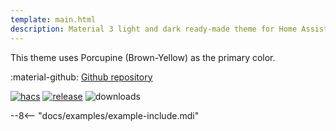 ```yaml
---
template: main.html
description: Material 3 light and dark ready-made theme for Home Assistant. Example D03 is based on Porcupine as the primary color. Check the screenshots and theme config!
---
```


This theme uses Porcupine (Brown-Yellow) as the primary color.

:material-github: [Github repository][m3-theme-github-url]

[![hacs][hacs-badge]][hacs-url]
[![release][release-badge]][release-url]
![downloads][downloads-badge]

--8<-- "docs/examples/example-include.mdi"

<!--- References to pictures... -->

[AmoebeLabs Material 3 Theme Example Light]: ../assets/screenshots/m3-example-d03-light.png
[AmoebeLabs Material 3 Theme Example Dark]: ../assets/screenshots/m3-example-d03-dark.png

[AmoebeLabs Material 3 Theme Palettes]: ../assets/screenshots/m3-theme-d03-palettes.png
[AmoebeLabs Material 3 Theme Surfaces]: ../assets/screenshots/m3-theme-d03-surfaces.png
[AmoebeLabs Material 3 Theme Light]: ../assets/screenshots/m3-theme-d03-light.png
[AmoebeLabs Material 3 Theme Dark]: ../assets/screenshots/m3-theme-d03-dark.png

<!--- References to external links... -->

[sak-example-12-url]: https://swiss-army-knife.docs.amoebelabs.com/examples/example-12/
[m3-theme-github-url]: https://github.com/AmoebeLabs/HA-Theme_M3-D03-Porcupine

<!-- Badges -->

[hacs-url]: https://github.com/hacs/default
[hacs-badge]: https://img.shields.io/badge/HACS-Default-41BDF5.svg?style=for-the-badge
[release-badge]: https://img.shields.io/github/v/release/AmoebeLabs/HA-Theme_M3-D03-Porcupine?style=for-the-badge
[downloads-badge]: https://img.shields.io/github/downloads/AmoebeLabs/HA-Theme_M3-D03-Porcupine/total?style=for-the-badge


<!-- References -->

[home-assistant]: https://www.home-assistant.io/
[home-assitant-theme-docs]: https://www.home-assistant.io/integrations/frontend/#defining-themes
[hacs]: https://hacs.xyz
[release-url]: https://github.com/AmoebeLabs/HA-Theme_M3-D03-Porcupine/releases
[sak-docs-url]: https://swiss-army-knife.docs.amoebelabs.com/